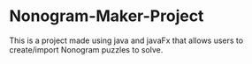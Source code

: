 # Nonogram-Maker-Project

This is a project made using java and javaFx that allows users to create/import Nonogram puzzles to solve.
